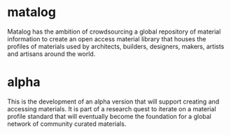 # matalog

Matalog has the ambition of crowdsourcing a global repository of material information to create an open access material library that houses the profiles of materials used by architects, builders, designers, makers, artists and artisans around the world.

# alpha

This is the development of an alpha version that will support creating and accessing materials. It is part of a research quest to iterate on a material profile standard that will eventually become the foundation for a global network of community curated materials.
